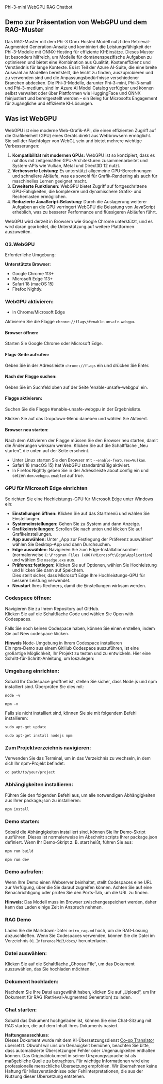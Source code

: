 <!--
CO_OP_TRANSLATOR_METADATA:
{
  "original_hash": "4aac6b8a5dcbbe9a32b47be30340cac2",
  "translation_date": "2025-07-16T17:12:21+00:00",
  "source_file": "code/08.RAG/rag_webgpu_chat/README.md",
  "language_code": "de"
}
-->
Phi-3-mini WebGPU RAG Chatbot

## Demo zur Präsentation von WebGPU und dem RAG-Muster  
Das RAG-Muster mit dem Phi-3 Onnx Hosted Modell nutzt den Retrieval-Augmented Generation-Ansatz und kombiniert die Leistungsfähigkeit der Phi-3-Modelle mit ONNX-Hosting für effiziente KI-Einsätze. Dieses Muster ist besonders hilfreich, um Modelle für domänenspezifische Aufgaben zu optimieren und bietet eine Kombination aus Qualität, Kosteneffizienz und Verständnis für lange Kontexte. Es ist Teil der Azure AI-Suite, die eine breite Auswahl an Modellen bereitstellt, die leicht zu finden, auszuprobieren und zu verwenden sind und die Anpassungsbedürfnisse verschiedener Branchen abdecken. Die Phi-3-Modelle, darunter Phi-3-mini, Phi-3-small und Phi-3-medium, sind im Azure AI Model Catalog verfügbar und können selbst verwaltet oder über Plattformen wie HuggingFace und ONNX feinjustiert und bereitgestellt werden – ein Beleg für Microsofts Engagement für zugängliche und effiziente KI-Lösungen.

## Was ist WebGPU  
WebGPU ist eine moderne Web-Grafik-API, die einen effizienten Zugriff auf die Grafikeinheit (GPU) eines Geräts direkt aus Webbrowsern ermöglicht. Sie soll der Nachfolger von WebGL sein und bietet mehrere wichtige Verbesserungen:

1. **Kompatibilität mit modernen GPUs:** WebGPU ist so konzipiert, dass es nahtlos mit zeitgemäßen GPU-Architekturen zusammenarbeitet und System-APIs wie Vulkan, Metal und Direct3D 12 nutzt.  
2. **Verbesserte Leistung:** Es unterstützt allgemeine GPU-Berechnungen und schnellere Abläufe, was es sowohl für Grafik-Rendering als auch für maschinelles Lernen geeignet macht.  
3. **Erweiterte Funktionen:** WebGPU bietet Zugriff auf fortgeschrittene GPU-Fähigkeiten, die komplexere und dynamischere Grafik- und Rechenlasten ermöglichen.  
4. **Reduzierte JavaScript-Belastung:** Durch die Auslagerung weiterer Aufgaben an die GPU verringert WebGPU die Belastung von JavaScript erheblich, was zu besserer Performance und flüssigeren Abläufen führt.

WebGPU wird derzeit in Browsern wie Google Chrome unterstützt, und es wird daran gearbeitet, die Unterstützung auf weitere Plattformen auszuweiten.

### 03.WebGPU  
Erforderliche Umgebung:

**Unterstützte Browser:**  
- Google Chrome 113+  
- Microsoft Edge 113+  
- Safari 18 (macOS 15)  
- Firefox Nightly.

### WebGPU aktivieren:

- In Chrome/Microsoft Edge  

Aktivieren Sie die Flagge `chrome://flags/#enable-unsafe-webgpu`.

#### Browser öffnen:  
Starten Sie Google Chrome oder Microsoft Edge.

#### Flags-Seite aufrufen:  
Geben Sie in der Adressleiste `chrome://flags` ein und drücken Sie Enter.

#### Nach der Flagge suchen:  
Geben Sie im Suchfeld oben auf der Seite 'enable-unsafe-webgpu' ein.

#### Flagge aktivieren:  
Suchen Sie die Flagge #enable-unsafe-webgpu in der Ergebnisliste.

Klicken Sie auf das Dropdown-Menü daneben und wählen Sie Aktiviert.

#### Browser neu starten:  
Nach dem Aktivieren der Flagge müssen Sie den Browser neu starten, damit die Änderungen wirksam werden. Klicken Sie auf die Schaltfläche „Neu starten“, die unten auf der Seite erscheint.

- Unter Linux starten Sie den Browser mit `--enable-features=Vulkan`.  
- Safari 18 (macOS 15) hat WebGPU standardmäßig aktiviert.  
- In Firefox Nightly geben Sie in der Adressleiste about:config ein und setzen `dom.webgpu.enabled` auf true.

### GPU für Microsoft Edge einrichten  

So richten Sie eine Hochleistungs-GPU für Microsoft Edge unter Windows ein:

- **Einstellungen öffnen:** Klicken Sie auf das Startmenü und wählen Sie Einstellungen.  
- **Systemeinstellungen:** Gehen Sie zu System und dann Anzeige.  
- **Grafikeinstellungen:** Scrollen Sie nach unten und klicken Sie auf Grafikeinstellungen.  
- **App auswählen:** Unter „App zur Festlegung der Präferenz auswählen“ wählen Sie Desktop-App und dann Durchsuchen.  
- **Edge auswählen:** Navigieren Sie zum Edge-Installationsordner (normalerweise `C:\Program Files (x86)\Microsoft\Edge\Application`) und wählen Sie `msedge.exe` aus.  
- **Präferenz festlegen:** Klicken Sie auf Optionen, wählen Sie Hochleistung und klicken Sie dann auf Speichern.  
Dies stellt sicher, dass Microsoft Edge Ihre Hochleistungs-GPU für bessere Leistung verwendet.  
- **Neustart** Ihres Rechners, damit die Einstellungen wirksam werden.

### Codespace öffnen:  
Navigieren Sie zu Ihrem Repository auf GitHub.  
Klicken Sie auf die Schaltfläche Code und wählen Sie Open with Codespaces.

Falls Sie noch keinen Codespace haben, können Sie einen erstellen, indem Sie auf New codespace klicken.

**Hinweis** Node-Umgebung in Ihrem Codespace installieren  
Ein npm-Demo aus einem GitHub Codespace auszuführen, ist eine großartige Möglichkeit, Ihr Projekt zu testen und zu entwickeln. Hier eine Schritt-für-Schritt-Anleitung, um loszulegen:

### Umgebung einrichten:  
Sobald Ihr Codespace geöffnet ist, stellen Sie sicher, dass Node.js und npm installiert sind. Überprüfen Sie dies mit:  
```
node -v
```  
```
npm -v
```

Falls sie nicht installiert sind, können Sie sie mit folgendem Befehl installieren:  
```
sudo apt-get update
```  
```
sudo apt-get install nodejs npm
```

### Zum Projektverzeichnis navigieren:  
Verwenden Sie das Terminal, um in das Verzeichnis zu wechseln, in dem sich Ihr npm-Projekt befindet:  
```
cd path/to/your/project
```

### Abhängigkeiten installieren:  
Führen Sie den folgenden Befehl aus, um alle notwendigen Abhängigkeiten aus Ihrer package.json zu installieren:  

```
npm install
```

### Demo starten:  
Sobald die Abhängigkeiten installiert sind, können Sie Ihr Demo-Skript ausführen. Dieses ist normalerweise im Abschnitt scripts Ihrer package.json definiert. Wenn Ihr Demo-Skript z. B. start heißt, führen Sie aus:  

```
npm run build
```  
```
npm run dev
```

### Demo aufrufen:  
Wenn Ihre Demo einen Webserver beinhaltet, stellt Codespaces eine URL zur Verfügung, über die Sie darauf zugreifen können. Achten Sie auf eine Benachrichtigung oder prüfen Sie den Ports-Tab, um die URL zu finden.

**Hinweis:** Das Modell muss im Browser zwischengespeichert werden, daher kann das Laden einige Zeit in Anspruch nehmen.

### RAG Demo  
Laden Sie die Markdown-Datei `intro_rag.md` hoch, um die RAG-Lösung abzuschließen. Wenn Sie Codespaces verwenden, können Sie die Datei im Verzeichnis `01.InferencePhi3/docs/` herunterladen.

### Datei auswählen:  
Klicken Sie auf die Schaltfläche „Choose File“, um das Dokument auszuwählen, das Sie hochladen möchten.

### Dokument hochladen:  
Nachdem Sie Ihre Datei ausgewählt haben, klicken Sie auf „Upload“, um Ihr Dokument für RAG (Retrieval-Augmented Generation) zu laden.

### Chat starten:  
Sobald das Dokument hochgeladen ist, können Sie eine Chat-Sitzung mit RAG starten, die auf dem Inhalt Ihres Dokuments basiert.

**Haftungsausschluss**:  
Dieses Dokument wurde mit dem KI-Übersetzungsdienst [Co-op Translator](https://github.com/Azure/co-op-translator) übersetzt. Obwohl wir uns um Genauigkeit bemühen, beachten Sie bitte, dass automatisierte Übersetzungen Fehler oder Ungenauigkeiten enthalten können. Das Originaldokument in seiner Ursprungssprache ist als maßgebliche Quelle zu betrachten. Für wichtige Informationen wird eine professionelle menschliche Übersetzung empfohlen. Wir übernehmen keine Haftung für Missverständnisse oder Fehlinterpretationen, die aus der Nutzung dieser Übersetzung entstehen.